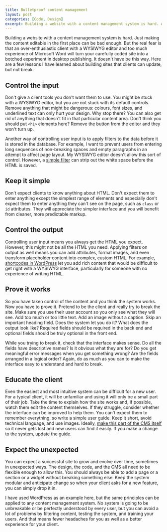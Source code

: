 ```yaml
---
title: Bulletproof content management
layout: post
categories: [Code, Design]
excerpt: Building a website with a content management system is hard. An over-enthusiastic client with a WYSIWYG editor and too much experience of Microsoft Word can wreak havoc on your design. Here are a few lessons I have learned about building sites that clients can update, but not break.
---
```


Building a website with a content management system is hard. Just making the content editable in the first place can be bad enough. But the real fear is that an over-enthusiastic client with a WYSIWYG editor and too much experience of Microsoft Word will turn your carefully coded site into a botched experiment in desktop publishing. It doesn't have be this way. Here are a few lessons I have learned about building sites that clients can update, but not break.

## Control the input ##

Don't give a client tools you don't want them to use. You might be stuck with a WYSIWYG editor, but you are not stuck with its default controls. Remove anything that might be dangerous: colours, font sizes, and underlined text can only hurt your design. Why stop there? You can also get rid of anything that doesn't fit in that particular content area. Don't think you should put `<h1>` elements here? Remove the button from the editor and they won't turn up.

Another way of controlling user input is to apply filters to the data before it is stored in the database. For example, I want to prevent users from entering long sequences of non-breaking spaces and empty paragraphs in an attempt to affect page layout. My WYSIWYG editor doesn't allow this sort of control. However, a [simple filter](https://github.com/castlegateit/cgit-wp-no-nbsp) can strip out the white space before the HTML is saved.

## Keep it simple ##

Don't expect clients to know anything about HTML. Don't expect them to enter anything except the simplest range of elements and especially don't expect them to enter anything they can't see on the page, such as `class` or `id` attributes. They will appreciate the simpler interface and you will benefit from cleaner, more predictable markup.

## Control the output ##

Controlling user input means you always get the HTML you expect. However, this might not be all the HTML you need. Applying filters on output as well means you can add attributes, format images, and even transform placeholder content into complex, custom HTML. For example, [shortcodes in WordPress](https://codex.wordpress.org/Shortcode) let you add rich content that would be difficult to get right with a WYSIWYG interface, particularly for someone with no experience of writing HTML.

## Prove it works ##

So you have taken control of the content and you think the system works. Now you have to prove it. Pretend to be the client and really try to break the site. Make sure you use their user account so you only see what they will see. Add too much or too little text. Add an image without a caption. Skip an important heading field. Does the system let you do it? What does the output look like? Required fields should be required in the back end and optional fields should be truly optional in the front end.

While you trying to break it, check that the interface makes sense. Do all the fields have descriptive names? Is it obvious what they are for? Do you get meaningful error messages when you get something wrong? Are the fields arranged in a logical order? Again, do as much as you can to make the interface easy to understand and hard to break.

## Educate the client ##

Even the easiest and most intuitive system can be difficult for a new user. For a typical client, it will be unfamiliar and using it will only be a small part of their job. Take the time to explain how the site works and, if possible, watch them edit the content themselves. If they struggle, consider whether the interface can be improved to help them. You can't expect them to remember everything, so write a simple user guide. Keep it short, avoid technical language, and use images. Ideally, [make this part of the CMS itself](https://github.com/castlegateit/cgit-wp-user-guide) so it never gets lost and new users can find it easily. If you make a change to the system, update the guide.

## Expect the unexpected ##

You can expect a successful site to grow and evolve over time, sometimes in unexpected ways. The design, the code, and the CMS all need to be flexible enough to allow this. You should always be able to add a page or a section or a widget without breaking something else. Keep the system modular and anticipate change so when your client asks for a new feature, you can simply drop it in.

I have used WordPress as an example here, but the same principles can be applied to any content management system. No system is going to be unbreakable or be perfectly understood by every user, but you can avoid a lot of problems by filtering content, testing the system, and training your users. And that means fewer headaches for you as well as a better experience for your client.
